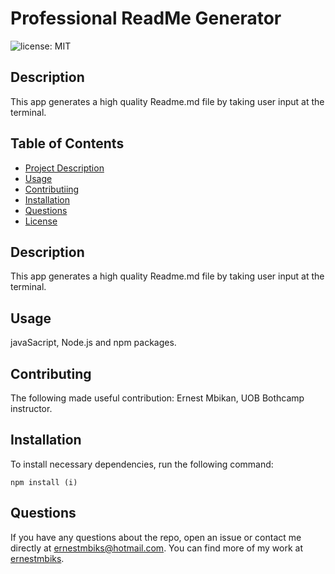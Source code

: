 # Professional ReadMe Generator
  ![license: MIT](https://img.shields.io/badge/license-MIT-yellow.svg)

  ## Description

  This app generates a high quality Readme.md file by taking user input at the terminal.
    
  ## Table of Contents 
  * [Project Description](#Description)
  * [Usage](#Usage)
  * [Contributiing](#Contributing)
  * [Installation](#Installation)
  * [Questions](#Questions)
  * [License](#License)

  ## Description
  This app generates a high quality Readme.md file by taking user input at the terminal.

  ## Usage
  javaSacript, Node.js and npm packages.

  ## Contributing
  The following made useful contribution: Ernest Mbikan, UOB Bothcamp instructor.

  ## Installation
  To install necessary dependencies, run the following command:
  ```
  npm install (i)
  ```

  ## Questions

  If you have any questions about the repo, open an issue or contact me directly at ernestmbiks@hotmail.com. You can find more of my work at [ernestmbiks](https://github.com/ernestmbiks/).

  